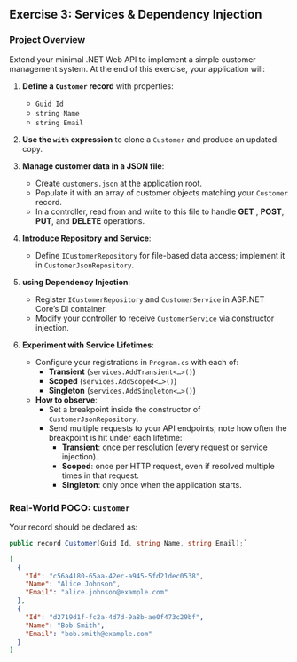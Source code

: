 
## Exercise 3: Services & Dependency Injection

### Project Overview

Extend your minimal .NET  Web API to implement a simple customer management system. At the end of this exercise, your application will:

1. **Define a `Customer` record** with properties:
   - `Guid Id`
   - `string Name`
   - `string Email`

2. **Use the `with` expression** to clone a `Customer` and produce an updated copy.

3. **Manage customer data in a JSON file**:
   - Create `customers.json` at the application root.
   - Populate it with an array of customer objects matching your `Customer` record.
   - In a controller, read from and write to this file to handle **GET** ,  **POST**, **PUT**, and **DELETE** operations.

4. **Introduce Repository and Service**:
   - Define `ICustomerRepository` for file-based data access; implement it in `CustomerJsonRepository`.
  

5. **using Dependency Injection**:
   - Register `ICustomerRepository` and `CustomerService` in ASP.NET Core’s DI container.
   - Modify your controller to receive `CustomerService` via constructor injection.

6. **Experiment with Service Lifetimes**:
   - Configure your registrations in `Program.cs` with each of:
     - **Transient** (`services.AddTransient<…>()`)  
     - **Scoped** (`services.AddScoped<…>()`)  
     - **Singleton** (`services.AddSingleton<…>()`)  
   - **How to observe**:  
     - Set a breakpoint inside the constructor of `CustomerJsonRepository`.  
     - Send multiple requests to your API endpoints; note how often the breakpoint is hit under each lifetime:
       - **Transient**: once per resolution (every request or service injection).  
       - **Scoped**: once per HTTP request, even if resolved multiple times in that request.  
       - **Singleton**: only once when the application starts.

### Real-World POCO: `Customer`

Your record should be declared as:

```csharp
public record Customer(Guid Id, string Name, string Email);`
```


```json
[
  {
    "Id": "c56a4180-65aa-42ec-a945-5fd21dec0538",
    "Name": "Alice Johnson",
    "Email": "alice.johnson@example.com"
  },
  {
    "Id": "d2719d1f-fc2a-4d7d-9a8b-ae0f473c29bf",
    "Name": "Bob Smith",
    "Email": "bob.smith@example.com"
  }
]
```